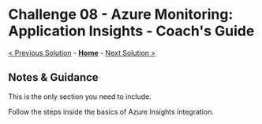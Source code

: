 # Challenge 08 - Azure Monitoring: Application Insights - Coach's Guide 

[< Previous Solution](./Solution-07.md) - **[Home](./README.md)** - [Next Solution >](./Solution-09.md)

## Notes & Guidance

This is the only section you need to include.

Follow the steps inside the basics of Azure Insights integration. 
